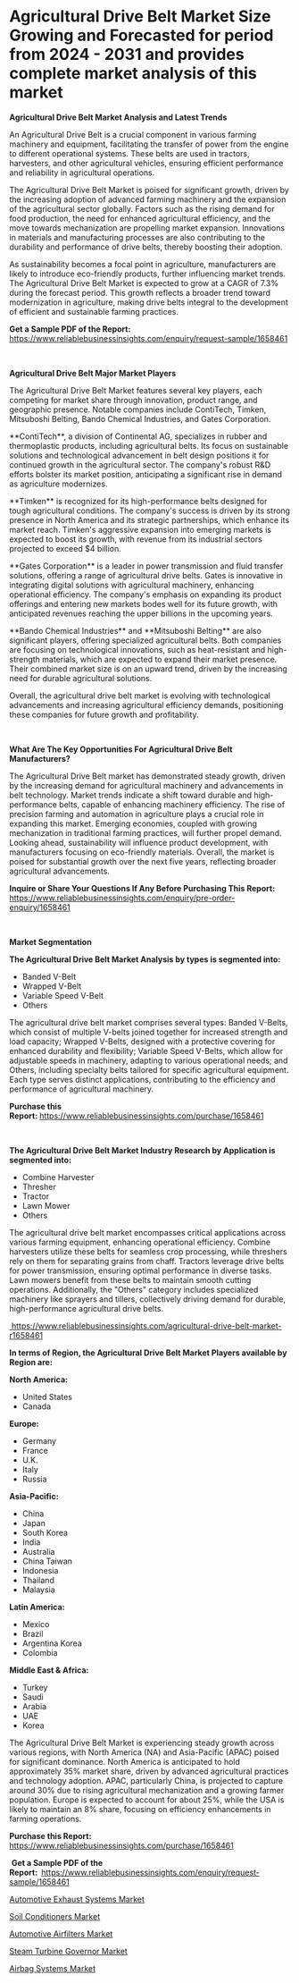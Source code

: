<p><h1>Agricultural Drive Belt Market Size Growing and Forecasted for period from 2024 - 2031 and provides complete market analysis of this market</h1></p><p><strong>Agricultural Drive Belt Market Analysis and Latest Trends</strong></p>
<p><p>An Agricultural Drive Belt is a crucial component in various farming machinery and equipment, facilitating the transfer of power from the engine to different operational systems. These belts are used in tractors, harvesters, and other agricultural vehicles, ensuring efficient performance and reliability in agricultural operations.</p><p>The Agricultural Drive Belt Market is poised for significant growth, driven by the increasing adoption of advanced farming machinery and the expansion of the agricultural sector globally. Factors such as the rising demand for food production, the need for enhanced agricultural efficiency, and the move towards mechanization are propelling market expansion. Innovations in materials and manufacturing processes are also contributing to the durability and performance of drive belts, thereby boosting their adoption.</p><p>As sustainability becomes a focal point in agriculture, manufacturers are likely to introduce eco-friendly products, further influencing market trends. The Agricultural Drive Belt Market is expected to grow at a CAGR of 7.3% during the forecast period. This growth reflects a broader trend toward modernization in agriculture, making drive belts integral to the development of efficient and sustainable farming practices.</p></p>
<p><strong>Get a Sample PDF of the Report:&nbsp;</strong> <a href="https://www.reliablebusinessinsights.com/enquiry/request-sample/1658461?utm_campaign=1873&utm_medium=2&utm_source=Github&utm_content=ia&utm_term=09122024&utm_id=agricultural-drive-belt">https://www.reliablebusinessinsights.com/enquiry/request-sample/1658461</a></p>
<p>&nbsp;</p>
<p><strong>Agricultural Drive Belt Major Market Players</strong></p>
<p><p>The Agricultural Drive Belt Market features several key players, each competing for market share through innovation, product range, and geographic presence. Notable companies include ContiTech, Timken, Mitsuboshi Belting, Bando Chemical Industries, and Gates Corporation.</p><p>**ContiTech**, a division of Continental AG, specializes in rubber and thermoplastic products, including agricultural belts. Its focus on sustainable solutions and technological advancement in belt design positions it for continued growth in the agricultural sector. The company's robust R&D efforts bolster its market position, anticipating a significant rise in demand as agriculture modernizes.</p><p>**Timken** is recognized for its high-performance belts designed for tough agricultural conditions. The company's success is driven by its strong presence in North America and its strategic partnerships, which enhance its market reach. Timken's aggressive expansion into emerging markets is expected to boost its growth, with revenue from its industrial sectors projected to exceed $4 billion.</p><p>**Gates Corporation** is a leader in power transmission and fluid transfer solutions, offering a range of agricultural drive belts. Gates is innovative in integrating digital solutions with agricultural machinery, enhancing operational efficiency. The company's emphasis on expanding its product offerings and entering new markets bodes well for its future growth, with anticipated revenues reaching the upper billions in the upcoming years.</p><p>**Bando Chemical Industries** and **Mitsuboshi Belting** are also significant players, offering specialized agricultural belts. Both companies are focusing on technological innovations, such as heat-resistant and high-strength materials, which are expected to expand their market presence. Their combined market size is on an upward trend, driven by the increasing need for durable agricultural solutions.</p><p>Overall, the agricultural drive belt market is evolving with technological advancements and increasing agricultural efficiency demands, positioning these companies for future growth and profitability.</p></p>
<p>&nbsp;</p>
<p><strong>What Are The Key Opportunities For Agricultural Drive Belt Manufacturers?</strong></p>
<p><p>The Agricultural Drive Belt market has demonstrated steady growth, driven by the increasing demand for agricultural machinery and advancements in belt technology. Market trends indicate a shift toward durable and high-performance belts, capable of enhancing machinery efficiency. The rise of precision farming and automation in agriculture plays a crucial role in expanding this market. Emerging economies, coupled with growing mechanization in traditional farming practices, will further propel demand. Looking ahead, sustainability will influence product development, with manufacturers focusing on eco-friendly materials. Overall, the market is poised for substantial growth over the next five years, reflecting broader agricultural advancements.</p></p>
<p><strong>Inquire or Share Your Questions If Any Before Purchasing This Report:</strong> <a href="https://www.reliablebusinessinsights.com/enquiry/pre-order-enquiry/1658461?utm_campaign=1873&utm_medium=2&utm_source=Github&utm_content=ia&utm_term=09122024&utm_id=agricultural-drive-belt">https://www.reliablebusinessinsights.com/enquiry/pre-order-enquiry/1658461</a></p>
<p>&nbsp;</p>
<p><strong>Market Segmentation</strong></p>
<p><strong>The Agricultural Drive Belt Market Analysis by types is segmented into:</strong></p>
<p><ul><li>Banded V-Belt</li><li>Wrapped V-Belt</li><li>Variable Speed V-Belt</li><li>Others</li></ul></p>
<p><p>The agricultural drive belt market comprises several types: Banded V-Belts, which consist of multiple V-belts joined together for increased strength and load capacity; Wrapped V-Belts, designed with a protective covering for enhanced durability and flexibility; Variable Speed V-Belts, which allow for adjustable speeds in machinery, adapting to various operational needs; and Others, including specialty belts tailored for specific agricultural equipment. Each type serves distinct applications, contributing to the efficiency and performance of agricultural machinery.</p></p>
<p><strong>Purchase this Report:&nbsp;</strong><a href="https://www.reliablebusinessinsights.com/purchase/1658461?utm_campaign=1873&utm_medium=2&utm_source=Github&utm_content=ia&utm_term=09122024&utm_id=agricultural-drive-belt">https://www.reliablebusinessinsights.com/purchase/1658461</a></p>
<p>&nbsp;</p>
<p><strong>The Agricultural Drive Belt Market Industry Research by Application is segmented into:</strong></p>
<p><ul><li>Combine Harvester</li><li>Thresher</li><li>Tractor</li><li>Lawn Mower</li><li>Others</li></ul></p>
<p><p>The agricultural drive belt market encompasses critical applications across various farming equipment, enhancing operational efficiency. Combine harvesters utilize these belts for seamless crop processing, while threshers rely on them for separating grains from chaff. Tractors leverage drive belts for power transmission, ensuring optimal performance in diverse tasks. Lawn mowers benefit from these belts to maintain smooth cutting operations. Additionally, the "Others" category includes specialized machinery like sprayers and tillers, collectively driving demand for durable, high-performance agricultural drive belts.</p></p>
<p><a href="https://www.reliablebusinessinsights.com/agricultural-drive-belt-market-r1658461?utm_campaign=1873&utm_medium=2&utm_source=Github&utm_content=ia&utm_term=09122024&utm_id=agricultural-drive-belt">&nbsp;https://www.reliablebusinessinsights.com/agricultural-drive-belt-market-r1658461</a></p>
<p><strong>In terms of Region, the Agricultural Drive Belt Market Players available by Region are:</strong></p>
<p>
    <p> <strong> North America: </strong>
        <ul>
            <li>United States</li>
            <li>Canada</li>
        </ul>
        </p> 
    <p> <strong> Europe: </strong>
        <ul>
            <li>Germany</li>
            <li>France</li>
            <li>U.K.</li>
            <li>Italy</li>
            <li>Russia</li>
        </ul>
        </p> 
    <p> <strong> Asia-Pacific: </strong>
        <ul>
            <li>China</li>
            <li>Japan</li>
            <li>South Korea</li>
            <li>India</li>
            <li>Australia</li>
            <li>China Taiwan</li>
            <li>Indonesia</li>
            <li>Thailand</li>
            <li>Malaysia</li>
        </ul>
        </p> 
    <p> <strong> Latin America: </strong>
        <ul>
            <li>Mexico</li>
            <li>Brazil</li>
            <li>Argentina Korea</li>
            <li>Colombia</li>
        </ul>
        </p> 
    <p> <strong> Middle East & Africa: </strong>
        <ul>
            <li>Turkey</li>
            <li>Saudi</li>
            <li>Arabia</li>
            <li>UAE</li>
            <li>Korea</li>
        </ul>
    </p>
    </p>
<p><p>The Agricultural Drive Belt Market is experiencing steady growth across various regions, with North America (NA) and Asia-Pacific (APAC) poised for significant dominance. North America is anticipated to hold approximately 35% market share, driven by advanced agricultural practices and technology adoption. APAC, particularly China, is projected to capture around 30% due to rising agricultural mechanization and a growing farmer population. Europe is expected to account for about 25%, while the USA is likely to maintain an 8% share, focusing on efficiency enhancements in farming operations.</p></p>
<p><strong>Purchase this Report: </strong><a href="https://www.reliablebusinessinsights.com/purchase/1658461?utm_campaign=1873&utm_medium=2&utm_source=Github&utm_content=ia&utm_term=09122024&utm_id=agricultural-drive-belt">https://www.reliablebusinessinsights.com/purchase/1658461</a></p>
<p>&nbsp;<strong>Get a Sample PDF of the Report:&nbsp;&nbsp;</strong><a href="https://www.reliablebusinessinsights.com/enquiry/request-sample/1658461?utm_campaign=1873&utm_medium=2&utm_source=Github&utm_content=ia&utm_term=09122024&utm_id=agricultural-drive-belt">https://www.reliablebusinessinsights.com/enquiry/request-sample/1658461</a></p>
<p><strong></strong></p>
<p><p><a href="https://www.linkedin.com/pulse/rising-demand-automotive-exhaust-systems-market-influencing-qwuoe?utm_campaign=1873&utm_medium=2&utm_source=Github&utm_content=ia&utm_term=09122024&utm_id=agricultural-drive-belt">Automotive Exhaust Systems Market</a></p><p><a href="https://www.linkedin.com/pulse/soil-conditioners-market-forecasting-share-size-revenue-8s5se?utm_campaign=1873&utm_medium=2&utm_source=Github&utm_content=ia&utm_term=09122024&utm_id=agricultural-drive-belt">Soil Conditioners Market</a></p><p><a href="https://www.linkedin.com/pulse/comprehensive-review-automotive-airfilters-market-includingmarket-vlome?utm_campaign=1873&utm_medium=2&utm_source=Github&utm_content=ia&utm_term=09122024&utm_id=agricultural-drive-belt">Automotive Airfilters Market</a></p><p><a href="https://www.linkedin.com/pulse/navigating-global-steam-turbine-governor-market-from-trends-pqlge?utm_campaign=1873&utm_medium=2&utm_source=Github&utm_content=ia&utm_term=09122024&utm_id=agricultural-drive-belt">Steam Turbine Governor Market</a></p><p><a href="https://www.linkedin.com/pulse/airbag-systems-report-industry-analysis-growth-projections-ri0ee?utm_campaign=1873&utm_medium=2&utm_source=Github&utm_content=ia&utm_term=09122024&utm_id=agricultural-drive-belt">Airbag Systems Market</a></p></p>